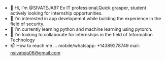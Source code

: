 - 👋 Hi, I’m @SIVATEJA97
      Ex IT professional,Quick grasper, student actively looking for internship opportunities.
- 👀 I’m interested in app developemnt while building the experience in the field of security.
- 🌱 I’m currently learning python and machine learning using pytorch.
- 💞️ I’m looking to collaborate for internships in the field of Information Technology
- 📫 How to reach me ...
   mobile/whatsapp: +14389278749
   mail: nsivateja06@gmail.com

<!---
SIVATEJA97/SIVATEJA97 is a ✨ special ✨ repository because its `README.md` (this file) appears on your GitHub profile.
You can click the Preview link to take a look at your changes.
--->
